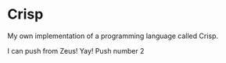 # Crisp
My own implementation of a programming language called Crisp.

I can push from Zeus! Yay! Push number 2
